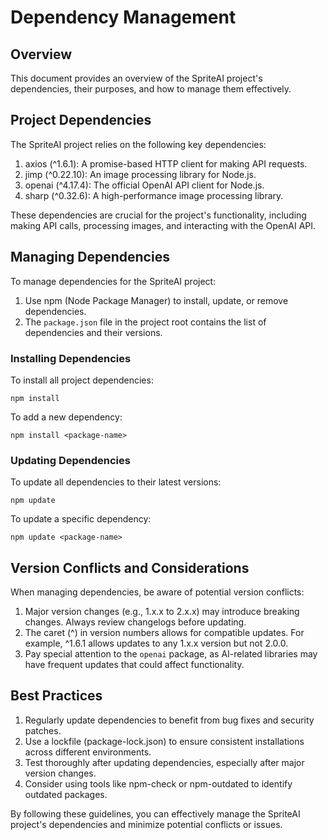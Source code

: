 # Dependency Management

## Overview

This document provides an overview of the SpriteAI project's dependencies, their purposes, and how to manage them effectively.

## Project Dependencies

The SpriteAI project relies on the following key dependencies:

1. axios (^1.6.1): A promise-based HTTP client for making API requests.
2. jimp (^0.22.10): An image processing library for Node.js.
3. openai (^4.17.4): The official OpenAI API client for Node.js.
4. sharp (^0.32.6): A high-performance image processing library.

These dependencies are crucial for the project's functionality, including making API calls, processing images, and interacting with the OpenAI API.

## Managing Dependencies

To manage dependencies for the SpriteAI project:

1. Use npm (Node Package Manager) to install, update, or remove dependencies.
2. The `package.json` file in the project root contains the list of dependencies and their versions.

### Installing Dependencies

To install all project dependencies:

```
npm install
```

To add a new dependency:

```
npm install <package-name>
```

### Updating Dependencies

To update all dependencies to their latest versions:

```
npm update
```

To update a specific dependency:

```
npm update <package-name>
```

## Version Conflicts and Considerations

When managing dependencies, be aware of potential version conflicts:

1. Major version changes (e.g., 1.x.x to 2.x.x) may introduce breaking changes. Always review changelogs before updating.
2. The caret (^) in version numbers allows for compatible updates. For example, ^1.6.1 allows updates to any 1.x.x version but not 2.0.0.
3. Pay special attention to the `openai` package, as AI-related libraries may have frequent updates that could affect functionality.

## Best Practices

1. Regularly update dependencies to benefit from bug fixes and security patches.
2. Use a lockfile (package-lock.json) to ensure consistent installations across different environments.
3. Test thoroughly after updating dependencies, especially after major version changes.
4. Consider using tools like npm-check or npm-outdated to identify outdated packages.

By following these guidelines, you can effectively manage the SpriteAI project's dependencies and minimize potential conflicts or issues.